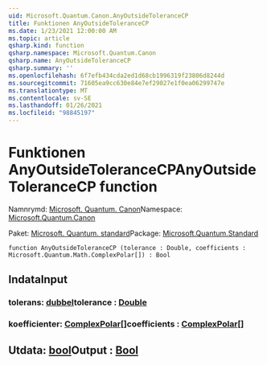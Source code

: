 ```yaml
---
uid: Microsoft.Quantum.Canon.AnyOutsideToleranceCP
title: Funktionen AnyOutsideToleranceCP
ms.date: 1/23/2021 12:00:00 AM
ms.topic: article
qsharp.kind: function
qsharp.namespace: Microsoft.Quantum.Canon
qsharp.name: AnyOutsideToleranceCP
qsharp.summary: ''
ms.openlocfilehash: 6f7efb434cda2ed1d68cb1996319f23806d8244d
ms.sourcegitcommit: 71605ea9cc630e84e7ef29027e1f0ea06299747e
ms.translationtype: MT
ms.contentlocale: sv-SE
ms.lasthandoff: 01/26/2021
ms.locfileid: "98845197"
---
```

# <a name="anyoutsidetolerancecp-function"></a><span data-ttu-id="4a6a1-102">Funktionen AnyOutsideToleranceCP</span><span class="sxs-lookup"><span data-stu-id="4a6a1-102">AnyOutsideToleranceCP function</span></span>

<span data-ttu-id="4a6a1-103">Namnrymd: [Microsoft. Quantum. Canon](xref:Microsoft.Quantum.Canon)</span><span class="sxs-lookup"><span data-stu-id="4a6a1-103">Namespace: [Microsoft.Quantum.Canon](xref:Microsoft.Quantum.Canon)</span></span>

<span data-ttu-id="4a6a1-104">Paket: [Microsoft. Quantum. standard](https://nuget.org/packages/Microsoft.Quantum.Standard)</span><span class="sxs-lookup"><span data-stu-id="4a6a1-104">Package: [Microsoft.Quantum.Standard](https://nuget.org/packages/Microsoft.Quantum.Standard)</span></span>




```qsharp
function AnyOutsideToleranceCP (tolerance : Double, coefficients : Microsoft.Quantum.Math.ComplexPolar[]) : Bool
```


## <a name="input"></a><span data-ttu-id="4a6a1-105">Indata</span><span class="sxs-lookup"><span data-stu-id="4a6a1-105">Input</span></span>

### <a name="tolerance--double"></a><span data-ttu-id="4a6a1-106">tolerans: [dubbel](xref:microsoft.quantum.lang-ref.double)</span><span class="sxs-lookup"><span data-stu-id="4a6a1-106">tolerance : [Double](xref:microsoft.quantum.lang-ref.double)</span></span>




### <a name="coefficients--complexpolar"></a><span data-ttu-id="4a6a1-107">koefficienter: [ComplexPolar](xref:Microsoft.Quantum.Math.ComplexPolar)[]</span><span class="sxs-lookup"><span data-stu-id="4a6a1-107">coefficients : [ComplexPolar](xref:Microsoft.Quantum.Math.ComplexPolar)[]</span></span>





## <a name="output--bool"></a><span data-ttu-id="4a6a1-108">Utdata: [bool](xref:microsoft.quantum.lang-ref.bool)</span><span class="sxs-lookup"><span data-stu-id="4a6a1-108">Output : [Bool](xref:microsoft.quantum.lang-ref.bool)</span></span>

